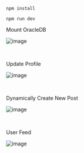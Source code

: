 `npm install`<br><p></p>
`npm run dev`<br>
<p></p>
Mount OracleDB<p></p>

![image](https://github.com/user-attachments/assets/40456307-72a1-41d6-99fd-9c8fdc9b108d)

<br>
<p></p>

Update Profile
<br>
<p></p>

![image](https://github.com/user-attachments/assets/6c08dcea-43ea-4eed-9378-721e4f766ae7)

<br>
<p></p>

Dynamically Create New Post
<br>
<p></p>

![image](https://github.com/user-attachments/assets/4f94dd0d-65bd-4f24-9379-230afc0c9f86)

<br>
<p></p>
User Feed
<br><p></p>

![image](https://github.com/user-attachments/assets/4b01143f-959c-46de-8d7d-7da4171d3d0a)
